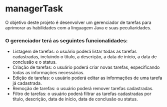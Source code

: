 # managerTask

O objetivo deste projeto é desenvolver um gerenciador de tarefas para aprimorar as habilidades com a linguagem Java e suas peculiaridades.

### O gerenciador terá as seguintes funcionalidades:

- Listagem de tarefas: o usuário poderá listar todas as tarefas cadastradas, incluindo o título, a descrição, a data de início, a data de conclusão e o status.
- Criação de tarefas: o usuário poderá criar novas tarefas, especificando todas as informações necessárias.
- Edição de tarefas: o usuário poderá editar as informações de uma tarefa já cadastrada.
- Remoção de tarefas: o usuário poderá remover tarefas cadastradas.
- Filtro de tarefas: o usuário poderá filtrar as tarefas cadastradas por título, descrição, data de início, data de conclusão ou status.
